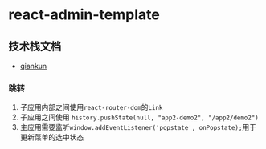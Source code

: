 # react-admin-template

## 技术栈文档

- [qiankun](https://qiankun.umijs.org/zh/guide)

### 跳转

1. 子应用内部之间使用`react-router-dom`的`Link`
2. 子应用之间使用 `history.pushState(null, "app2-demo2", "/app2/demo2")`
3. 主应用需要监听`window.addEventListener('popstate', onPopstate);`用于更新菜单的选中状态
